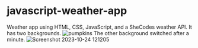 # javascript-weather-app
Weather app using HTML, CSS, JavaScript, and a SheCodes weather API. It has two backgrounds.
![pumpkins](https://github.com/ASV185/javascript-weather-app/assets/74805696/5fdb7ad9-3330-4bf7-b945-d5bf92990ad9)
The other background switched after a minute.
![Screenshot 2023-10-24 121205](https://github.com/ASV185/javascript-weather-app/assets/74805696/d6e39ad8-ca07-4f8e-92b4-9ee0a9400a27)
